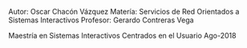 Autor: Oscar Chacón Vázquez
Matería: Servicios de Red Orientados a Sistemas Interactivos
Profesor: Gerardo Contreras Vega

Maestría en Sistemas Interactivos Centrados en el Usuario
Ago-2018
